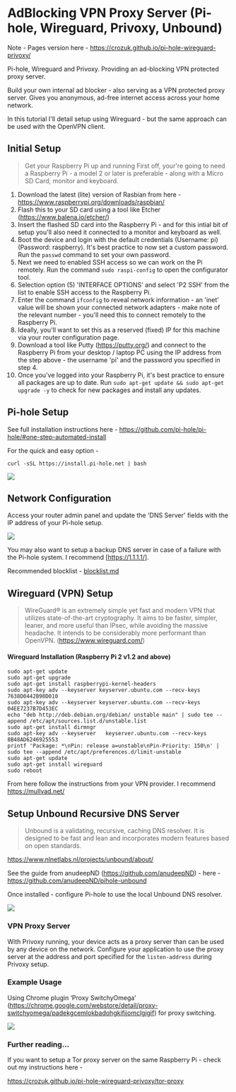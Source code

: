 # AdBlocking VPN Proxy Server (Pi-hole, Wireguard, Privoxy, Unbound)

Note - Pages version here - <https://crozuk.github.io/pi-hole-wireguard-privoxy/>

Pi-hole, Wireguard and Privoxy. Providing an ad-blocking VPN protected proxy server.

Build your own internal ad blocker - also serving as a VPN protected proxy server. Gives you anonymous, ad-free internet access across your home network. 

In this tutorial I'll detail setup using Wireguard - but the same approach can be used with the OpenVPN client.

## Initial Setup
>Get your Raspberry Pi up and running
First off, your're going to need a Raspberry Pi - a model 2 or later is preferable - along with a Micro SD Card, monitor and keyboard.

1. Download the latest (lite) version of Rasbian from here - <https://www.raspberrypi.org/downloads/raspbian/>
2. Flash this to your SD card using a tool like Etcher (<https://www.balena.io/etcher/>)
3. Insert the flashed SD card into the Raspberry Pi - and for this intial bit of setup you'll also need it connected to a monitor and keyboard as well.
4. Boot the device and login with the default credentials (Username: pi) (Password: raspberry). It's best practice to now set a custom password. Run the `passwd` command to set your own password.
5. Next we need to enabled SSH access so we can work on the Pi remotely. Run the command `sudo raspi-config` to open the configurator tool.
6. Selection option (5) 'INTERFACE OPTIONS' and select 'P2 SSH' from the list to enable SSH access to the Raspberry Pi.
7. Enter the command `ifconfig` to reveal network information - an 'inet' value will be shown your connected network adapters - make note of the relevant number - you'll need this to connect remotely to the Raspberry Pi.
9. Ideally, you'll want to set this as a reserved (fixed) IP for this machine via your router configuration page.
10. Download a tool like Putty (<https://putty.org/>) and connect to the Raspberry Pi from your desktop / laptop PC using the IP address from the step above - the username 'pi' and the password you specified in step 4.
10. Once you've logged into your Raspberry Pi, it's best practice to ensure all packages are up to date. Run `sudo apt-get update && sudo apt-get upgrade -y` to check for new packages and install any updates.

## Pi-hole Setup

See full installation instructions here - <https://github.com/pi-hole/pi-hole/#one-step-automated-install>

For the quick and easy option -

```console
curl -sSL https://install.pi-hole.net | bash
```

<img src="https://i.imgur.com/7LN7cuN.png">

## Network Configuration

Access your router admin panel and update the 'DNS Server' fields with the IP address of your Pi-hole setup.

<img src="https://i.imgur.com/2Dmn5br.png">

You may also want to setup a backup DNS server in case of a failure with the Pi-hole system. I recommend [https://1.1.1.1/].

Recommended blocklist - <a href="https://github.com/crozuk/pi-hole-wireguard-privoxy/blob/master/blocklist.md" target="_blank">blocklist.md</a>

## Wireguard (VPN) Setup
>WireGuard® is an extremely simple yet fast and modern VPN that utilizes state-of-the-art cryptography. It aims to be faster, simpler, leaner, and more useful than IPsec, while avoiding the massive headache. It intends to be considerably more performant than OpenVPN. (<https://www.wireguard.com/>)

#### Wireguard Installation (Raspberry Pi 2 v1.2 and above)
```console
sudo apt-get update
sudo apt-get upgrade 
sudo apt-get install raspberrypi-kernel-headers
sudo apt-key adv --keyserver keyserver.ubuntu.com --recv-keys 7638D0442B90D010
sudo apt-key adv --keyserver keyserver.ubuntu.com --recv-keys 04EE7237B7D453EC
echo "deb http://deb.debian.org/debian/ unstable main" | sudo tee --append /etc/apt/sources.list.d/unstable.list
sudo apt-get install dirmngr 
sudo apt-key adv --keyserver   keyserver.ubuntu.com --recv-keys 8B48AD6246925553 
printf 'Package: *\nPin: release a=unstable\nPin-Priority: 150\n' | sudo tee --append /etc/apt/preferences.d/limit-unstable
sudo apt-get update
sudo apt-get install wireguard 
sudo reboot
```
From here follow the instructions from your VPN provider. I recommend <https://mullvad.net/>

## Setup Unbound Recursive DNS Server

>Unbound is a validating, recursive, caching DNS resolver. It is designed to be fast and lean and incorporates modern features based on open standards.

<https://www.nlnetlabs.nl/projects/unbound/about/>

See the guide from anudeepND (<https://github.com/anudeepND>) - here - <https://github.com/anudeepND/pihole-unbound>

Once installed - configure Pi-hole to use the local Unbound DNS resolver.

<img src="https://i.imgur.com/K5cyl2p.png">

### VPN Proxy Server

With Privoxy running, your device acts as a proxy server than can be used by any device on the network. Configure your application to use the proxy server at the address and port specified for the `listen-address` during Privoxy setup.

### Example Usage
Using Chrome plugin ‘Proxy SwitchyOmega’ (<https://chrome.google.com/webstore/detail/proxy-switchyomega/padekgcemlokbadohgkifijomclgjgif>) for proxy switching.

<img src="https://i.imgur.com/TDSiUfO.png">

### Further reading...

If you want to setup a Tor proxy server on the same Raspberry Pi - check out my instructions here -

<https://crozuk.github.io/pi-hole-wireguard-privoxy/tor-proxy>
